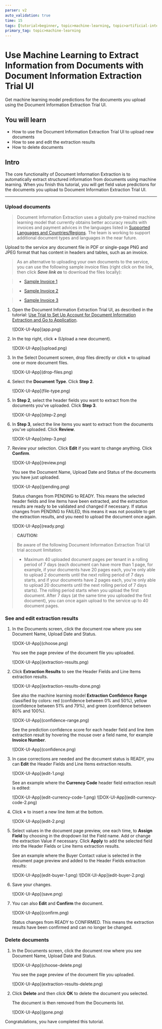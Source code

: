 ```yaml
---
parser: v2
auto_validation: true
time: 15
tags: [tutorial>beginner, topic>machine-learning, topic>artificial-intelligence, topic>cloud, software-product>sap-business-technology-platform, software-product>sap-ai-business-services, software-product>document-information-extraction]
primary_tag: topic>machine-learning
---
```


# Use Machine Learning to Extract Information from Documents with Document Information Extraction Trial UI
<!-- description --> Get machine learning model predictions for the documents you upload using the Document Information Extraction Trial UI.

## You will learn
  - How to use the Document Information Extraction Trial UI to upload new documents
  - How to see and edit the extraction results
  - How to delete documents

## Intro
The core functionality of Document Information Extraction is to automatically extract structured information from documents using machine learning. When you finish this tutorial, you will get field value predictions for the documents you upload to Document Information Extraction Trial UI.

---

### Upload documents


>Document Information Extraction uses a globally pre-trained machine learning model that currently obtains better accuracy results with invoices and payment advices in the languages listed in [Supported Languages and Countries/Regions](https://help.sap.com/docs/DOCUMENT_INFORMATION_EXTRACTION/5fa7265b9ff64d73bac7cec61ee55ae6/5bf847f7d1a848dcb3513eff9ec70412.html). The team is working to support additional document types and languages in the near future.

Upload to the service any document file in PDF or single-page PNG and JPEG format that has content in headers and tables, such as an invoice.

>As an alternative to uploading your own documents to the service, you can use the following sample invoice files (right click on the link, then click ***Save link as*** to download the files locally):

>- [Sample Invoice 1](https://raw.githubusercontent.com/SAPDocuments/Tutorials/master/tutorials/cp-aibus-dox-swagger-ui/sample-invoice-1.pdf)

>- [Sample Invoice 2](https://raw.githubusercontent.com/SAPDocuments/Tutorials/master/tutorials/cp-aibus-dox-swagger-ui/sample-invoice-2.pdf)

>- [Sample Invoice 3](https://raw.githubusercontent.com/SAPDocuments/Tutorials/master/tutorials/cp-aibus-dox-swagger-ui/sample-invoice-3.pdf)


1. Open the Document Information Extraction Trial UI, as described in the tutorial: [Use Trial to Set Up Account for Document Information Extraction and Go to Application](cp-aibus-dox-booster-app).

    <!-- border -->![DOX-UI-App](app.png)

2. In the top right, click **+** (Upload a new document).

    <!-- border -->![DOX-UI-App](upload.png)

3. In the Select Document screen, drop files directly or click **+** to upload one or more document files.

    <!-- border -->![DOX-UI-App](drop-files.png)

4. Select the **Document Type**. Click **Step 2**.

    <!-- border -->![DOX-UI-App](file-type.png)

5. In **Step 2**, select the header fields you want to extract from the documents you've uploaded. Click **Step 3**.

    <!-- border -->![DOX-UI-App](step-2.png)

6. In **Step 3**, select the line items you want to extract from the documents you've uploaded. Click **Review**.

    <!-- border -->![DOX-UI-App](step-3.png)

7. Review your selection. Click **Edit** if you want to change anything. Click **Confirm**.

    <!-- border -->![DOX-UI-App](review.png)

    You see the Document Name, Upload Date and Status of the documents you have just uploaded.

    <!-- border -->![DOX-UI-App](pending.png)

    Status changes from PENDING to READY. This means the selected header fields and line items have been extracted, and the extraction results are ready to be validated and changed if necessary. If status changes from PENDING to FAILED, this means it was not possible to get the extraction results, and you need to upload the document once again.

    <!-- border -->![DOX-UI-App](ready.png)


>**CAUTION:**

>Be aware of the following Document Information Extraction Trial UI trial account limitation:​

>- Maximum 40 uploaded document pages per tenant in a rolling period of 7 days (each document can have more than 1 page, for example, if your documents have 20 pages each, you're only able to upload 2 documents until the next rolling period of 7 days starts, and if your documents have 2 pages each, you're only able to upload 20 documents until the next rolling period of 7 days starts). The rolling period starts when you upload the first document. After 7 days (at the same time you uploaded the first document), you can once again upload to the service up to 40 document pages.



### See and edit extraction results


1. In the Documents screen, click the document row where you see Document Name, Upload Date and Status.

    <!-- border -->![DOX-UI-App](choose.png)

    You see the page preview of the document file you uploaded.

    <!-- border -->![DOX-UI-App](extraction-results.png)

2. Click **Extraction Results** to see the Header Fields and Line Items extraction results.

    <!-- border -->![DOX-UI-App](extraction-results-done.png)

    See also the machine learning model **Extraction Confidence Range** classified by colors: red (confidence between 0% and 50%), yellow (confidence between 51% and 79%), and green (confidence between 80% and 100%).

    <!-- border -->![DOX-UI-App](confidence-range.png)

    See the prediction confidence score for each header field and line item extraction result by hovering the mouse over a field name, for example **Invoice Number**.

    <!-- border -->![DOX-UI-App](confidence.png)

3. In case corrections are needed and the document status is READY, you can **Edit** the Header Fields and Line Items extraction results.

    <!-- border -->![DOX-UI-App](edit-1.png)

    See an example where the **Currency Code** header field extraction result is edited:

    <!-- border -->![DOX-UI-App](edit-currency-code-1.png)

    <!-- border -->![DOX-UI-App](edit-currency-code-2.png)

4. Click **+** to insert a new line item at the bottom.

    <!-- border -->![DOX-UI-App](edit-2.png)

5. Select values in the document page preview, one each time, to **Assign Field** by choosing in the dropdown list the Field name. Add or change the extraction Value if necessary. Click **Apply** to add the selected field into the Header Fields or Line Items extraction results.

    See an example where the Buyer Contact value is selected in the document page preview and added to the Header Fields extraction results:

    <!-- border -->![DOX-UI-App](edit-buyer-1.png)

    <!-- border -->![DOX-UI-App](edit-buyer-2.png)

6. Save your changes.

    <!-- border -->![DOX-UI-App](save.png)

7. You can also **Edit** and **Confirm** the document.

    <!-- border -->![DOX-UI-App](confirm.png)

    Status changes from READY to CONFIRMED. This means the extraction results have been confirmed and can no longer be changed.



### Delete documents


1. In the Documents screen, click the document row where you see Document Name, Upload Date and Status.

    <!-- border -->![DOX-UI-App](choose-delete.png)

    You see the page preview of the document file you uploaded.

    <!-- border -->![DOX-UI-App](extraction-results-delete.png)

2. Click **Delete** and then click **OK** to delete the document you selected.

    The document is then removed from the Documents list.

    <!-- border -->![DOX-UI-App](gone.png)

Congratulations, you have completed this tutorial.

